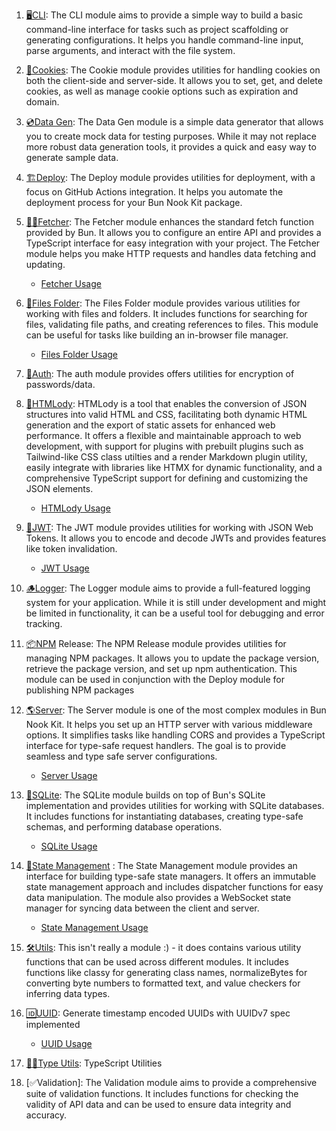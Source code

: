 
1. [🖥️CLI](readmes/cli.md): The CLI module aims to provide a simple way to build a basic command-line interface for tasks such as project scaffolding or generating configurations. It helps you handle command-line input, parse arguments, and interact with the file system.

3. [🍪Cookies](readmes/cookies.md): The Cookie module provides utilities for handling cookies on both the client-side and server-side. It allows you to set, get, and delete cookies, as well as manage cookie options such as expiration and domain.

4. [💿Data Gen](readmes/data-gen.md): The Data Gen module is a simple data generator that allows you to create mock data for testing purposes. While it may not replace more robust data generation tools, it provides a quick and easy way to generate sample data.

5. [🏗️Deploy](readmes/deploy.md): The Deploy module provides utilities for deployment, with a focus on GitHub Actions integration. It helps you automate the deployment process for your Bun Nook Kit package.

6. [🐶🦴Fetcher](readmes/fetcher.md): The Fetcher module enhances the standard fetch function provided by Bun. It allows you to configure an entire API and provides a TypeScript interface for easy integration with your project. The Fetcher module helps you make HTTP requests and handles data fetching and updating.
	 - [Fetcher Usage](usage/fetcher-usage.md) 

8. [📂Files Folder](readmes/files-folder.md): The Files Folder module provides various utilities for working with files and folders. It includes functions for searching for files, validating file paths, and creating references to files. This module can be useful for tasks like building an in-browser file manager.
	- [Files Folder Usage](usage/files-folders-usage.md)

9. [🔐Auth](readmes/auth.md): The auth module provides offers utilities for encryption of passwords/data.

10. [📜HTMLody](readmes/htmlody.md): HTMLody is a tool that enables the conversion of JSON structures into valid HTML and CSS, facilitating both dynamic HTML generation and the export of static assets for enhanced web performance. It offers a flexible and maintainable approach to web development, with support for plugins with prebuilt plugins such as Tailwind-like CSS class utilties and a render Markdown plugin utility, easily integrate with libraries like HTMX for dynamic functionality, and a comprehensive TypeScript support for defining and customizing the JSON elements.
	- [HTMLody Usage](usage/htmlody-usage.md)

11. [🔎JWT](readmes/jwt.md): The JWT module provides utilities for working with JSON Web Tokens. It allows you to encode and decode JWTs and provides features like token invalidation.
	- [JWT Usage](usage/jwt-usage.md)

12. [🪵Logger](readmes/logger.md): The Logger module aims to provide a full-featured logging system for your application. While it is still under development and might be limited in functionality, it can be a useful tool for debugging and error tracking.

13. [📦NPM](readmes/npm-release.md) Release: The NPM Release module provides utilities for managing NPM packages. It allows you to update the package version, retrieve the package version, and set up npm authentication. This module can be used in conjunction with the Deploy module for publishing NPM packages

14. [🌎Server](readmes/server.md): The Server module is one of the most complex modules in Bun Nook Kit. It helps you set up an HTTP server with various middleware options. It simplifies tasks like handling CORS and provides a TypeScript interface for type-safe request handlers. The goal is to provide seamless and type safe server configurations.
	- [Server Usage](usage/server-usage.md)

15. [📝SQLite](readmes/sqlite.md): The SQLite module builds on top of Bun's SQLite implementation and provides utilities for working with SQLite databases. It includes functions for instantiating databases, creating type-safe schemas, and performing database operations.
	- [SQLite Usage](usage/sqlite-usage.md)

16. [🔄State Management](readmes/state.md) : The State Management module provides an interface for building type-safe state managers. It offers an immutable state management approach and includes dispatcher functions for easy data manipulation. The module also provides a WebSocket state manager for syncing data between the client and server.
	- [State Management Usage](usage/state-usage.md)

17. [🛠️Utils](readmes/utils.md): This isn't really a module :) - it does contains various utility functions that can be used across different modules. It includes functions like classy for generating class names, normalizeBytes for converting byte numbers to formatted text, and value checkers for inferring data types.

18. [🆔UUID](readmes/uuid.md): Generate timestamp encoded UUIDs with UUIDv7 spec implemented
	- [UUID Usage](usage/uuid-usage.md)

19. [🧙‍♂️Type Utils](readmes/type-utils.md): TypeScript Utilities

20. [✅Validation]: The Validation module aims to provide a comprehensive suite of validation functions. It includes functions for checking the validity of API data and can be used to ensure data integrity and accuracy.